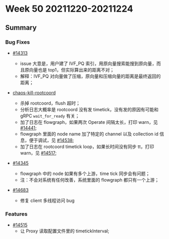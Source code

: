 # Week 50 20211220-20211224

## Summary

### Bug Fixes

- [#14313](https://github.com/milvus-io/milvus/issues/14313)
	- issue 大意是，用户建了 IVF_PQ 索引，用原向量搜索能搜到原向量，而且原向量也是 top1，但实际算出来的距离不对；
	- 解释：IVF_PQ 对向量做了压缩，原向量和压缩向量的距离是最终返回的距离；

- [chaos-kill-rootcoord](https://github.com/milvus-io/milvus/runs/4637343374?check_suite_focus=true)
	- 杀掉 rootcoord，flush 超时；
	- 分析日志大概率是 rootcoord 没有发 timetick，没有发的原因有可能和 gRPC `wait_for_ready` 有关；
	- 加了日志在 flowgraph，如果两次 Operate 间隔太长，打印 warn，见 [#14441](https://github.com/milvus-io/milvus/pull/14441);
	- flowgraph 里面的 node name 加了特定的 channel 以及 collection id 信息，便于调试，见 [#14538](https://github.com/milvus-io/milvus/pull/14538);
	- 加了日志在 rootcoord timetick loop，如果长时间没有同步 tt，打印 warn，见 [#14517](https://github.com/milvus-io/milvus/pull/14517);

- [#14345](https://github.com/milvus-io/milvus/pull/14345)
	- flowgraph 中的 node 如果有多个上游，time tick 同步会有问题；
	- 注：不会对系统有任何改善，系统里面的 flowgraph 都只有一个上游；

- [#14683](https://github.com/milvus-io/milvus/pull/14683)
	- 修复 client 多线程访问 bug


### Features

- [#14515](https://github.com/milvus-io/milvus/pull/14515)
	- 让 Proxy 读取配置文件里的 timetickInterval;

